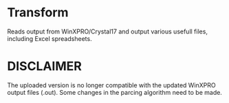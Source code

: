 # Transform
Reads output from WinXPRO/Crystal17 and output various usefull files, including Excel spreadsheets.

# DISCLAIMER
The uploaded version is no longer compatible with the updated WinXPRO output files (.out).
Some changes in the parcing algorithm need to be made.
